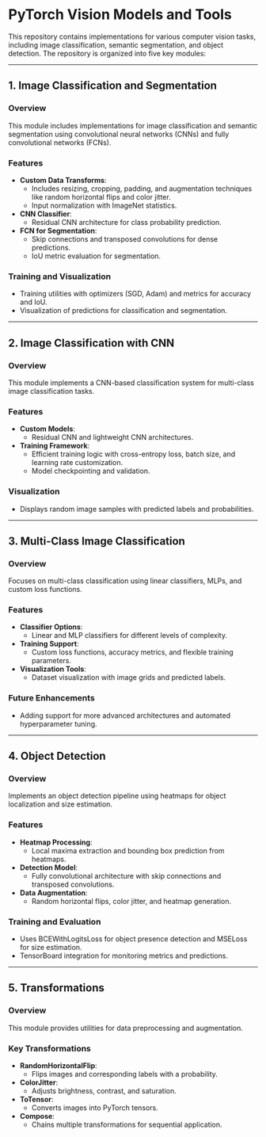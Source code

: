 # PyTorch Vision Models and Tools

This repository contains implementations for various computer vision tasks, including image classification, semantic segmentation, and object detection. The repository is organized into five key modules:

---

## 1. Image Classification and Segmentation

### Overview
This module includes implementations for image classification and semantic segmentation using convolutional neural networks (CNNs) and fully convolutional networks (FCNs).

### Features
- **Custom Data Transforms**:
  - Includes resizing, cropping, padding, and augmentation techniques like random horizontal flips and color jitter.
  - Input normalization with ImageNet statistics.
- **CNN Classifier**:
  - Residual CNN architecture for class probability prediction.
- **FCN for Segmentation**:
  - Skip connections and transposed convolutions for dense predictions.
  - IoU metric evaluation for segmentation.

### Training and Visualization
- Training utilities with optimizers (SGD, Adam) and metrics for accuracy and IoU.
- Visualization of predictions for classification and segmentation.

---

## 2. Image Classification with CNN

### Overview
This module implements a CNN-based classification system for multi-class image classification tasks.

### Features
- **Custom Models**:
  - Residual CNN and lightweight CNN architectures.
- **Training Framework**:
  - Efficient training logic with cross-entropy loss, batch size, and learning rate customization.
  - Model checkpointing and validation.

### Visualization
- Displays random image samples with predicted labels and probabilities.

---

## 3. Multi-Class Image Classification

### Overview
Focuses on multi-class classification using linear classifiers, MLPs, and custom loss functions.

### Features
- **Classifier Options**:
  - Linear and MLP classifiers for different levels of complexity.
- **Training Support**:
  - Custom loss functions, accuracy metrics, and flexible training parameters.
- **Visualization Tools**:
  - Dataset visualization with image grids and predicted labels.

### Future Enhancements
- Adding support for more advanced architectures and automated hyperparameter tuning.

---

## 4. Object Detection

### Overview
Implements an object detection pipeline using heatmaps for object localization and size estimation.

### Features
- **Heatmap Processing**:
  - Local maxima extraction and bounding box prediction from heatmaps.
- **Detection Model**:
  - Fully convolutional architecture with skip connections and transposed convolutions.
- **Data Augmentation**:
  - Random horizontal flips, color jitter, and heatmap generation.

### Training and Evaluation
- Uses BCEWithLogitsLoss for object presence detection and MSELoss for size estimation.
- TensorBoard integration for monitoring metrics and predictions.

---

## 5. Transformations

### Overview
This module provides utilities for data preprocessing and augmentation.

### Key Transformations
- **RandomHorizontalFlip**:
  - Flips images and corresponding labels with a probability.
- **ColorJitter**:
  - Adjusts brightness, contrast, and saturation.
- **ToTensor**:
  - Converts images into PyTorch tensors.
- **Compose**:
  - Chains multiple transformations for sequential application.
